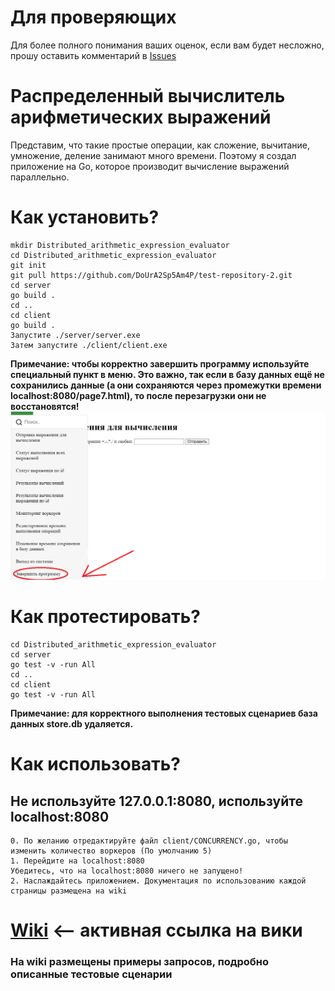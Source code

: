 # Для проверяющих
Для более полного понимания ваших оценок, если вам будет несложно, прошу оставить комментарий в [Issues](https://github.com/DoUrA2Sp5Am4P/test-repository-2/issues)
# Распределенный вычислитель арифметических выражений
Представим, что такие простые операции, как сложение, вычитание, умножение, деление занимают много времени.
Поэтому я создал приложение на Go, которое производит вычисление выражений параллельно.
# Как установить?
```
mkdir Distributed_arithmetic_expression_evaluator
cd Distributed_arithmetic_expression_evaluator
git init
git pull https://github.com/DoUrA2Sp5Am4P/test-repository-2.git
cd server
go build .
cd ..
cd client
go build .
Запустите ./server/server.exe
Затем запустите ./client/client.exe
```
**Примечание: чтобы корректно завершить программу используйте специальный пункт в меню. Это важно, так если в базу данных ещё не сохранились данные (а они сохраняются через промежутки времени localhost:8080/page7.html), то после перезагрузки они не восстановятся!**
![CloseProgram](https://github.com/DoUrA2Sp5Am4P/test-repository-png/blob/main/closeProgram.png?raw=true)
# Как протестировать?
```
cd Distributed_arithmetic_expression_evaluator
cd server
go test -v -run All
cd ..
cd client
go test -v -run All
```
**Примечание: для корректного выполнения тестовых сценариев база данных store.db удаляется.**
# Как использовать?
## Не используйте 127.0.0.1:8080, используйте localhost:8080
```
0. По желанию отредактируйте файл client/CONCURRENCY.go, чтобы изменить количество воркеров (По умолчанию 5)
1. Перейдите на localhost:8080
Убедитесь, что на localhost:8080 ничего не запущено!
2. Наслаждайтесь приложением. Документация по использованию каждой страницы размещена на wiki
```

# [Wiki](https://github.com/DoUrA2Sp5Am4P/test-repository-2/wiki) <-- активная ссылка на вики
### На wiki размещены примеры запросов, **подробно описанные тестовые сценарии**
